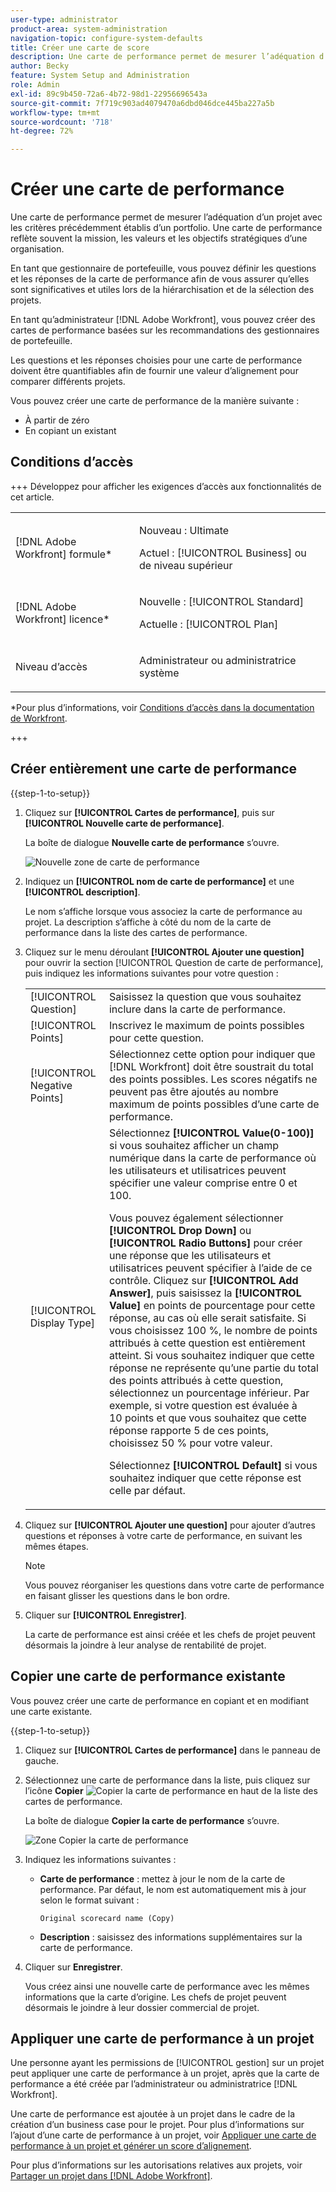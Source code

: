 ```yaml
---
user-type: administrator
product-area: system-administration
navigation-topic: configure-system-defaults
title: Créer une carte de score
description: Une carte de performance permet de mesurer l’adéquation d’un projet avec les critères précédemment établis d’un portfolio. Une carte de performance reflète souvent la mission, les valeurs et les objectifs stratégiques d’une organisation. Les gestionnaires de portfolios définissent généralement les questions et les réponses de la carte de performance afin de s’assurer qu’elles sont significatives et utiles lors de la hiérarchisation et de la sélection des projets. Un administrateur ou une administratrice  [!DNL Adobe Workfront]  élabore les cartes de performance sur la base des recommandations des gestionnaires de portfolios.
author: Becky
feature: System Setup and Administration
role: Admin
exl-id: 89c9b450-72a6-4b72-98d1-22956696543a
source-git-commit: 7f719c903ad4079470a6dbd046dce445ba227a5b
workflow-type: tm+mt
source-wordcount: '718'
ht-degree: 72%

---
```


# Créer une carte de performance

<!--Audited: 05/2025-->

<!--DON'T DELETE, DRAFT OR HIDE THIS ARTICLE. IT IS LINKED TO THE PRODUCT, THROUGH THE CONTEXT SENSITIVE HELP LINKS.-->

<!--<span class="preview">The highlighted information on this page refers to functionality not yet generally available. It is available only in the Preview environment for all customers. The same features will also be available in the Production environment for all customers after a week from the Preview release. </span>   

<span class="preview">For more information, see [Interface modernization](/help/quicksilver/product-announcements/product-releases/interface-modernization/interface-modernization.md). </span>-->

Une carte de performance permet de mesurer l’adéquation d’un projet avec les critères précédemment établis d’un portfolio. Une carte de performance reflète souvent la mission, les valeurs et les objectifs stratégiques d’une organisation.

En tant que gestionnaire de portefeuille, vous pouvez définir les questions et les réponses de la carte de performance afin de vous assurer qu’elles sont significatives et utiles lors de la hiérarchisation et de la sélection des projets.

En tant qu’administrateur [!DNL Adobe Workfront], vous pouvez créer des cartes de performance basées sur les recommandations des gestionnaires de portefeuille.

Les questions et les réponses choisies pour une carte de performance doivent être quantifiables afin de fournir une valeur d’alignement pour comparer différents projets.

Vous pouvez créer une carte de performance de la manière suivante :

* À partir de zéro
* En copiant un existant

## Conditions d’accès

+++ Développez pour afficher les exigences d’accès aux fonctionnalités de cet article.

<table style="table-layout:auto"> 
 <col> 
 <col> 
 <tbody> 
  <tr> 
   <td role="rowheader">[!DNL Adobe Workfront] formule*</td> 
   <td> <p>Nouveau : Ultimate</p>
   <p>Actuel : [!UICONTROL Business] ou de niveau supérieur</p> 
   </td> 
  </tr> 
  <tr> 
   <td role="rowheader">[!DNL Adobe Workfront] licence*</td> 
   <td><p>Nouvelle : [!UICONTROL Standard]</p>
   <p>Actuelle : [!UICONTROL Plan]</p>
   </td> 
  </tr> 
   <tr> 
   <td role="rowheader"><p>Niveau d’accès</p></td> 
   <td><p>Administrateur ou administratrice système</p>
   </td> 
  </tr>
 </tbody> 
</table>

*Pour plus d’informations, voir [Conditions d’accès dans la documentation de Workfront](/help/quicksilver/administration-and-setup/add-users/access-levels-and-object-permissions/access-level-requirements-in-documentation.md).

+++

## Créer entièrement une carte de performance

{{step-1-to-setup}}

1. Cliquez sur **[!UICONTROL Cartes de performance]**, puis sur **[!UICONTROL Nouvelle carte de performance]**.

   La boîte de dialogue **Nouvelle carte de performance** s’ouvre.

   ![Nouvelle zone de carte de performance](assets/new-scorecard-350x173.png)

1. Indiquez un **[!UICONTROL nom de carte de performance]** et une **[!UICONTROL description]**.

   Le nom s’affiche lorsque vous associez la carte de performance au projet. La description s’affiche à côté du nom de la carte de performance dans la liste des cartes de performance.

1. Cliquez sur le menu déroulant **[!UICONTROL Ajouter une question]** pour ouvrir la section [!UICONTROL Question de carte de performance], puis indiquez les informations suivantes pour votre question :

   <table style="table-layout:auto"> 
    <col> 
    <col> 
    <tbody> 
     <tr> 
      <td role="rowheader">[!UICONTROL Question]</td> 
      <td>Saisissez la question que vous souhaitez inclure dans la carte de performance.</td> 
     </tr> 
     <tr> 
      <td role="rowheader">[!UICONTROL Points]</td> 
      <td>Inscrivez le maximum de points possibles pour cette question.</td> 
     </tr> 
     <tr> 
      <td role="rowheader">[!UICONTROL Negative Points]</td> 
      <td>Sélectionnez cette option pour indiquer que [!DNL Workfront] doit être soustrait du total des points possibles. Les scores négatifs ne peuvent pas être ajoutés au nombre maximum de points possibles d’une carte de performance.</td> 
     </tr> 
     <tr> 
      <td role="rowheader">[!UICONTROL Display Type]</td> 
      <td>Sélectionnez <strong>[!UICONTROL Value(0-100)]</strong> si vous souhaitez afficher un champ numérique dans la carte de performance où les utilisateurs et utilisatrices peuvent spécifier une valeur comprise entre 0 et 100.<p>Vous pouvez également sélectionner <strong>[!UICONTROL Drop Down]</strong> ou <strong>[!UICONTROL Radio Buttons]</strong> pour créer une réponse que les utilisateurs et utilisatrices peuvent spécifier à l’aide de ce contrôle. Cliquez sur <strong>[!UICONTROL Add Answer]</strong>, puis saisissez la <strong>[!UICONTROL Value]</strong> en points de pourcentage pour cette réponse, au cas où elle serait satisfaite. Si vous choisissez 100 %, le nombre de points attribués à cette question est entièrement atteint. Si vous souhaitez indiquer que cette réponse ne représente qu’une partie du total des points attribués à cette question, sélectionnez un pourcentage inférieur. Par exemple, si votre question est évaluée à 10 points et que vous souhaitez que cette réponse rapporte 5 de ces points, choisissez 50 % pour votre valeur.</p>
      <p>Sélectionnez <strong>[!UICONTROL Default]</strong> si vous souhaitez indiquer que cette réponse est celle par défaut.</strong></p>
     </tr> 
    </tbody> 
   </table>

1. Cliquez sur **[!UICONTROL Ajouter une question]** pour ajouter d’autres questions et réponses à votre carte de performance, en suivant les mêmes étapes.

   >[!NOTE]
   >
   >Vous pouvez réorganiser les questions dans votre carte de performance en faisant glisser les questions dans le bon ordre.

1. Cliquer sur **[!UICONTROL Enregistrer]**.

   La carte de performance est ainsi créée et les chefs de projet peuvent désormais la joindre à leur analyse de rentabilité de projet.

## Copier une carte de performance existante

Vous pouvez créer une carte de performance en copiant et en modifiant une carte existante.

{{step-1-to-setup}}

1. Cliquez sur **[!UICONTROL Cartes de performance]** dans le panneau de gauche.
1. Sélectionnez une carte de performance dans la liste, puis cliquez sur l’icône **Copier** ![Copier la carte de performance](assets/copy-scorecard-icon.png) en haut de la liste des cartes de performance.

   La boîte de dialogue **Copier la carte de performance** s’ouvre.

   ![Zone Copier la carte de performance](assets/copy-scorecard-box.png)

1. Indiquez les informations suivantes :

   * **Carte de performance** : mettez à jour le nom de la carte de performance.  Par défaut, le nom est automatiquement mis à jour selon le format suivant :

     `Original scorecard name (Copy)`
   * **Description** : saisissez des informations supplémentaires sur la carte de performance.
1. Cliquer sur **Enregistrer**.

   Vous créez ainsi une nouvelle carte de performance avec les mêmes informations que la carte d’origine. Les chefs de projet peuvent désormais le joindre à leur dossier commercial de projet.

## Appliquer une carte de performance à un projet

Une personne ayant les permissions de [!UICONTROL gestion] sur un projet peut appliquer une carte de performance à un projet, après que la carte de performance a été créée par l’administrateur ou administratrice [!DNL Workfront].

Une carte de performance est ajoutée à un projet dans le cadre de la création d’un business case pour le projet. Pour plus d’informations sur l’ajout d’une carte de performance à un projet, voir [Appliquer une carte de performance à un projet et générer un score d’alignement](../../../manage-work/projects/define-a-business-case/apply-scorecard-to-project-to-generate-alignment-score.md).

Pour plus d’informations sur les autorisations relatives aux projets, voir [Partager un projet dans  [!DNL Adobe Workfront]](../../../workfront-basics/grant-and-request-access-to-objects/share-a-project.md).


